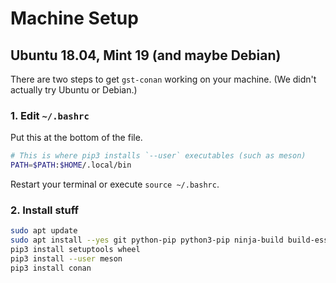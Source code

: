 # Machine Setup
 
## Ubuntu 18.04, Mint 19 (and maybe Debian)
There are two steps to get `gst-conan` working on your machine.  (We didn't actually try Ubuntu or Debian.) 

### 1. Edit `~/.bashrc`
Put this at the bottom of the file.

```bash
# This is where pip3 installs `--user` executables (such as meson)
PATH=$PATH:$HOME/.local/bin
```

Restart your terminal or execute `source ~/.bashrc`.

### 2. Install stuff
```bash
sudo apt update
sudo apt install --yes git python-pip python3-pip ninja-build build-essential libmount-dev libselinux-dev libasound2-dev libglib2.0-dev libgirepository1.0-dev libxml2-dev libavfilter-dev libgl1-mesa-dev libgles2-mesa-dev libxv-dev
pip3 install setuptools wheel
pip3 install --user meson
pip3 install conan
```